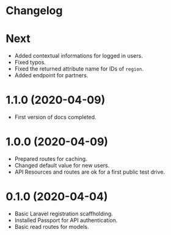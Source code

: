 # Changelog

# Next
- Added contextual informations for logged in users.
- Fixed typos.
- Fixed the returned attribute name for IDs of `region`.
- Added endpoint for partners.

# 1.1.0 (2020-04-09)
- First version of docs completed.

# 1.0.0 (2020-04-09)
- Prepared routes for caching.
- Changed default value for new users.
- API Resources and routes are ok for a first public test drive.

# 0.1.0 (2020-04-04)
- Basic Laravel registration scaffholding.
- Installed Passport for API authentication.
- Basic read routes for models.